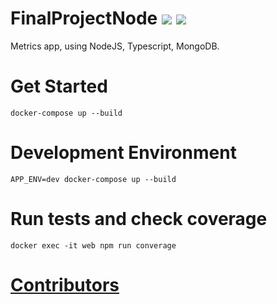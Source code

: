 # FinalProjectNode <a href="https://travis-ci.com/EloiAncellin/FinalProjectNode"><img src="https://travis-ci.com/EloiAncellin/FinalProjectNode.svg?branch=master&kill_cache=1" /></a> <a href="https://coveralls.io/github/EloiAncellin/FinalProjectNode?branch=master"><img src="https://coveralls.io/repos/github/EloiAncellin/FinalProjectNode/badge.svg?branch=master&kill_cache=1" /></a>


Metrics app, using NodeJS, Typescript, MongoDB.

# Get Started

```
docker-compose up --build
```

# Development Environment

```
APP_ENV=dev docker-compose up --build
```

# Run tests and check coverage

```
docker exec -it web npm run converage
```

# [Contributors](https://github.com/EloiAncellin/FinalProjectNode/blob/master/CONTRIBUTORS.md)
